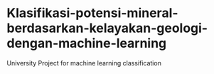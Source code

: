 # Klasifikasi-potensi-mineral-berdasarkan-kelayakan-geologi-dengan-machine-learning
University Project for machine learning classification
